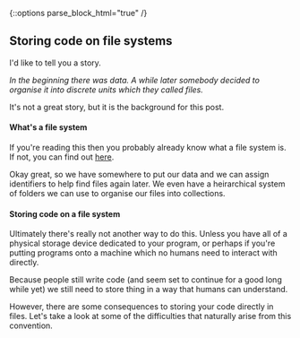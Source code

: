 {::options parse_block_html="true" /}

## Storing code on file systems

I'd like to tell you a story.

_In the beginning there was data. A while later somebody decided to organise it into discrete units which they called files._

It's not a great story, but it is the background for this post.

#### What's a file system

If you're reading this then you probably already know what a file system is. If not, you can find out [here](https://en.wikipedia.org/wiki/File_system).

Okay great, so we have somewhere to put our data and we can assign identifiers to help find files again later. We even have a heirarchical system of folders we can use to organise our files into collections.

#### Storing code on a file system

Ultimately there's really not another way to do this. Unless you have all of a physical storage device dedicated to your program, or perhaps if you're putting programs onto a machine which no humans need to interact with directly.

Because people still write code (and seem set to continue for a good long while yet) we still need to store thing in a way that humans can understand.

However, there are some consequences to storing your code directly in files. Let's take a look at some of the difficulties that naturally arise from this convention.
